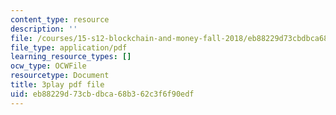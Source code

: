 ```yaml
---
content_type: resource
description: ''
file: /courses/15-s12-blockchain-and-money-fall-2018/eb88229d73cbdbca68b362c3f6f90edf_ojcOUtUwIe4.pdf
file_type: application/pdf
learning_resource_types: []
ocw_type: OCWFile
resourcetype: Document
title: 3play pdf file
uid: eb88229d-73cb-dbca-68b3-62c3f6f90edf
---
```

